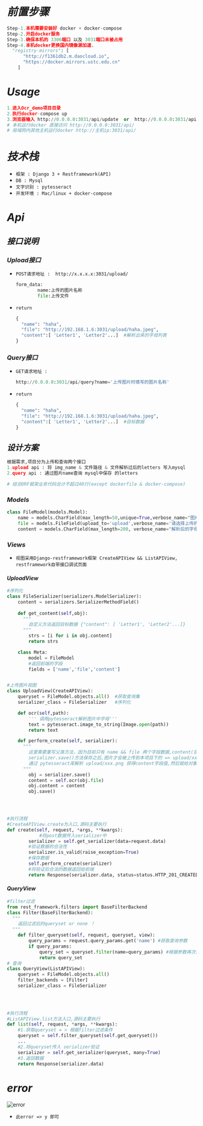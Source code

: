 # *前置步骤*

```python
Step-1.本机需要安装好 docker + docker-compose
Step-2.开启docker服务
Step-3.确保本机的 3306端口 以及 3031端口未被占用
Step-4.本机docker更换国内镜像源加速.
  "registry-mirrors": [
      "http://f1361db2.m.daocloud.io",
      "https://docker.mirrors.ustc.edu.cn"
    ]
```

# *Usage*

```python
1.进入Ocr_demo项目目录
2.执行docker-compose up
3.浏览器输入 http://0.0.0.0:3031/api/update  or  http://0.0.0.0:3031/api/query？name=xxx 进入api页面
# 本机运行docker 直接访问 http://0.0.0.0:3031/api/
# 局域网内其他主机运行docker http://主机ip:3031/api/
```

# *技术栈*

- `框架 : Django 3 + Restframework(API)`
- `DB : Mysql`
- `文字识别 : pytesseract`
- `开发环境 : Mac/linux + docker-compose`

# *Api*

## *接口说明*

### *Upload接口*

- `POST请求地址 :  http://x.x.x.x:3031/upload/`

  ```python
  form_data:
          name:上传的图片名称
          file:上传文件
  ```

- `return`

  ```python
  {
    "name": "haha",
    "file": "http://192.168.1.6:3031/upload/haha.jpeg",
    "content":[ 'Letter1', 'Letter2'...]  #解析出来的字母列表
  }
  ```

### *Query接口*

- `GET请求地址 : `

  ```python
  http://0.0.0.0:3031/api/query?name='上传图片时填写的图片名称'
  ```

- `return`

  ```python
  {
    "name": "haha",
    "file": "http://192.168.1.6:3031/upload/haha.jpeg",
    "content":[ 'Letter1', 'Letter2'...]  #目标数据
  }
  ```

## *设计方案*

```python
根据需求,项目分为上传和查询两个接口
1.upload api : 将 img_name & 文件路径 & 文件解析过后的letters 写入mysql
2.query api : 通过图片name查询 mysql中保存 的letters

# 结合DRF框架业务代码总计不超过40行(except dockerfile & docker-compose)
```



### *Models*

```python
class FileModel(models.Model):
    name = models.CharField(max_length=50,unique=True,verbose_name="图片名称(查询时可用)")
    file = models.FileField(upload_to='upload',verbose_name='请选择上传的图片')  #上传的图片保存在 当前目录upload/
    content = models.CharField(max_length=200, verbose_name="解析后的字母")
```

### *Views*

- `视图采用Django-restframework框架 CreateAPIView && ListAPIView, restframework自带接口调试页面`

#### *UploadView*

```python
#序列化
class FileSerializer(serializers.ModelSerializer):
    content = serializers.SerializerMethodField()
    
    def get_content(self,obj):
      """
      	自定义方法返回目标数据 {"content": [ 'Letter1', 'Letter2'...]}
      """
        strs = [i for i in obj.content]
        return strs

    class Meta:
        model = FileModel
        #返回前端的字段
        fields = ['name','file','content'] 


#上传图片视图
class UploadView(CreateAPIView):
    queryset = FileModel.objects.all()  #获取查询集
    serializer_class = FileSerializer   #序列化

    def ocr(self,path):
        ''' 调用pytesseract解析图片中字母'''
        text = pytesseract.image_to_string(Image.open(path))
        return text

    def perform_create(self, serializer):
      """
      	这里需要重写父类方法，因为目前只有 name && file 两个字段数据,content(目标数据)为空
      	serializer.save()方法保存之后,图片才会被上传到本项目下的 => upload/xxx.png
      	通过 pytesseract库解析 upload/xxx.png 获得content字段值,然后赋给对象并且保存
      """
        obj = serializer.save()
        content = self.ocr(obj.file)
        obj.content = content
        obj.save()

 


#执行流程
#CreateAPIView.create为入口,源码主要执行
def create(self, request, *args, **kwargs):
  			#将post数据传入serializer中
        serializer = self.get_serializer(data=request.data)
      	#验证数据的合法性
        serializer.is_valid(raise_exception=True)
        #保存数据
        self.perform_create(serializer)
        #将验证后合法的数据返回给前端
        return Response(serializer.data, status=status.HTTP_201_CREATED, headers=headers)
```



#### *QueryView*

```python
#filter过滤
from rest_framework.filters import BaseFilterBackend
class Filter(BaseFilterBackend):
  """
  	返回过滤后的queryset or none ！
  """
    def filter_queryset(self, request, queryset, view):
        query_params = request.query_params.get('name') #获取查询参数
        if query_params:
            query_set = queryset.filter(name=query_params) #根据参数再次过滤
            return query_set
# 查询
class QueryView(ListAPIView):
    queryset = FileModel.objects.all()
    filter_backends = [Filter]
    serializer_class = FileSerializer 


    
    
#执行流程
#ListAPIView.list方法入口,源码主要执行
def list(self, request, *args, **kwargs):
  	#1.获取queryset = > 根据filter过滤条件
    queryset = self.filter_queryset(self.get_queryset())
    ...
    #2.将queryset传入 serializer验证
    serializer = self.get_serializer(queryset, many=True)
    #3.返回数据
    return Response(serializer.data)
```



# *error*

![error](https://gitee.com/NanShan312/Ocr_pro/edit/master/upload/error.jpg)

- `此error => y 即可`